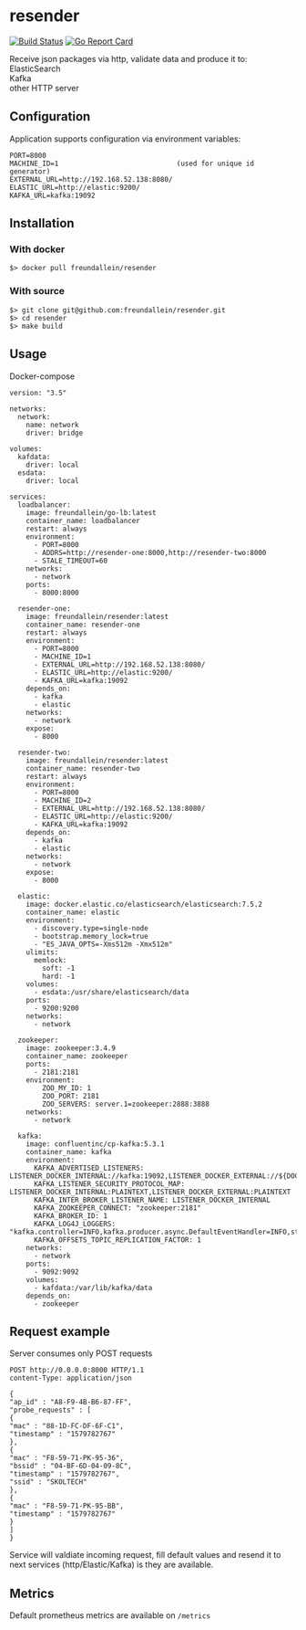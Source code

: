 # resender
[![Build Status](https://travis-ci.org/freundallein/resender.svg?branch=master)](https://travis-ci.org/freundallein/resender)
[![Go Report Card](https://goreportcard.com/badge/github.com/freundallein/resender)](https://goreportcard.com/report/github.com/freundallein/resender)

Receive json packages via http, validate data and produce it to:  
ElasticSearch  
Kafka  
other HTTP server  


## Configuration
Application supports configuration via environment variables:
```
PORT=8000
MACHINE_ID=1                             (used for unique id generator)
EXTERNAL_URL=http://192.168.52.138:8080/
ELASTIC_URL=http://elastic:9200/
KAFKA_URL=kafka:19092
```
## Installation
### With docker  
```
$> docker pull freundallein/resender
```
### With source
```
$> git clone git@github.com:freundallein/resender.git
$> cd resender
$> make build
```

## Usage
Docker-compose

```
version: "3.5"

networks:
  network:
    name: network
    driver: bridge

volumes:
  kafdata:
    driver: local
  esdata:
    driver: local

services:
  loadbalancer:
    image: freundallein/go-lb:latest
    container_name: loadbalancer
    restart: always
    environment: 
      - PORT=8000
      - ADDRS=http://resender-one:8000,http://resender-two:8000
      - STALE_TIMEOUT=60
    networks: 
      - network
    ports:
      - 8000:8000

  resender-one:
    image: freundallein/resender:latest
    container_name: resender-one
    restart: always
    environment: 
      - PORT=8000
      - MACHINE_ID=1
      - EXTERNAL_URL=http://192.168.52.138:8080/
      - ELASTIC_URL=http://elastic:9200/
      - KAFKA_URL=kafka:19092
    depends_on: 
      - kafka
      - elastic
    networks: 
      - network
    expose:
      - 8000

  resender-two:
    image: freundallein/resender:latest
    container_name: resender-two
    restart: always
    environment: 
      - PORT=8000
      - MACHINE_ID=2
      - EXTERNAL_URL=http://192.168.52.138:8080/
      - ELASTIC_URL=http://elastic:9200/
      - KAFKA_URL=kafka:19092
    depends_on: 
      - kafka
      - elastic
    networks: 
      - network
    expose:
      - 8000

  elastic:
    image: docker.elastic.co/elasticsearch/elasticsearch:7.5.2
    container_name: elastic
    environment:
      - discovery.type=single-node
      - bootstrap.memory_lock=true
      - "ES_JAVA_OPTS=-Xms512m -Xmx512m"
    ulimits:
      memlock:
        soft: -1
        hard: -1
    volumes:
      - esdata:/usr/share/elasticsearch/data
    ports:
      - 9200:9200
    networks:
      - network

  zookeeper:
    image: zookeeper:3.4.9
    container_name: zookeeper
    ports:
      - 2181:2181
    environment:
        ZOO_MY_ID: 1
        ZOO_PORT: 2181
        ZOO_SERVERS: server.1=zookeeper:2888:3888
    networks:
      - network
    
  kafka:
    image: confluentinc/cp-kafka:5.3.1
    container_name: kafka
    environment:
      KAFKA_ADVERTISED_LISTENERS: LISTENER_DOCKER_INTERNAL://kafka:19092,LISTENER_DOCKER_EXTERNAL://${DOCKER_HOST_IP:-127.0.0.1}:9092
      KAFKA_LISTENER_SECURITY_PROTOCOL_MAP: LISTENER_DOCKER_INTERNAL:PLAINTEXT,LISTENER_DOCKER_EXTERNAL:PLAINTEXT
      KAFKA_INTER_BROKER_LISTENER_NAME: LISTENER_DOCKER_INTERNAL
      KAFKA_ZOOKEEPER_CONNECT: "zookeeper:2181"
      KAFKA_BROKER_ID: 1
      KAFKA_LOG4J_LOGGERS: "kafka.controller=INFO,kafka.producer.async.DefaultEventHandler=INFO,state.change.logger=INFO"
      KAFKA_OFFSETS_TOPIC_REPLICATION_FACTOR: 1
    networks:
      - network
    ports:
      - 9092:9092
    volumes:
      - kafdata:/var/lib/kafka/data
    depends_on:
      - zookeeper
```

## Request example
Server consumes only POST requests
```
POST http://0.0.0.0:8000 HTTP/1.1
content-Type: application/json

{
"ap_id" : "A8-F9-4B-B6-87-FF",
"probe_requests" : [
{
"mac" : "88-1D-FC-DF-6F-C1",
"timestamp" : "1579782767"
},
{
"mac" : "F8-59-71-PK-95-36",
"bssid" : "04-BF-6D-04-09-8C",
"timestamp" : "1579782767",
"ssid" : "SKOLTECH"
},
{
"mac" : "F8-59-71-PK-95-BB",
"timestamp" : "1579782767"
}
]
}
```
Service will valdiate incoming request, fill default values  and resend it to next services (http/Elastic/Kafka) is they are available.
## Metrics
Default prometheus metrics are available on `/metrics`  
